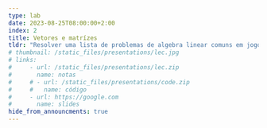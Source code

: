 ```yaml
---
type: lab
date: 2023-08-25T08:00:00+2:00
index: 2
title: Vetores e matrízes
tldr: "Resolver uma lista de problemas de algebra linear comuns em jogos usando a bilioteca Math.h."
# thumbnail: /static_files/presentations/lec.jpg
# links: 
#     - url: /static_files/presentations/lec.zip
#       name: notas
#     # - url: /static_files/presentations/code.zip
#     #   name: código
#     - url: https://google.com
#       name: slides
hide_from_announcments: true
---
```

<!-- **Leituras Sugeridas:**
- [Leitura 1](http://example.com)
- [Leitura 2](http://example.com) -->
